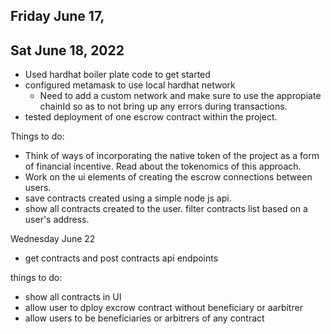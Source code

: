 

## Friday June 17, 

## Sat June 18, 2022
- Used hardhat boiler plate code to get started
- configured metamask to use local hardhat network
    - Need to add a custom network and make sure to use the appropiate chainId so as to not bring up any errors during transactions.  
- tested deployment of one escrow contract within the project. 

Things to do:
- Think of ways of incorporating the native token of the project as a form of financial incentive. Read about the tokenomics of this approach. 
- Work on the ui elements of creating the escrow connections between users. 
- save contracts created using a simple node js api. 
- show all contracts created to the user. filter contracts list based on a user's address.


Wednesday June 22
- get contracts and post contracts api endpoints

things to do:
- show all contracts in UI
- allow user to dploy excrow contract without beneficiary or aarbitrer
- allow users to be beneficiaries or arbitrers of any contract
